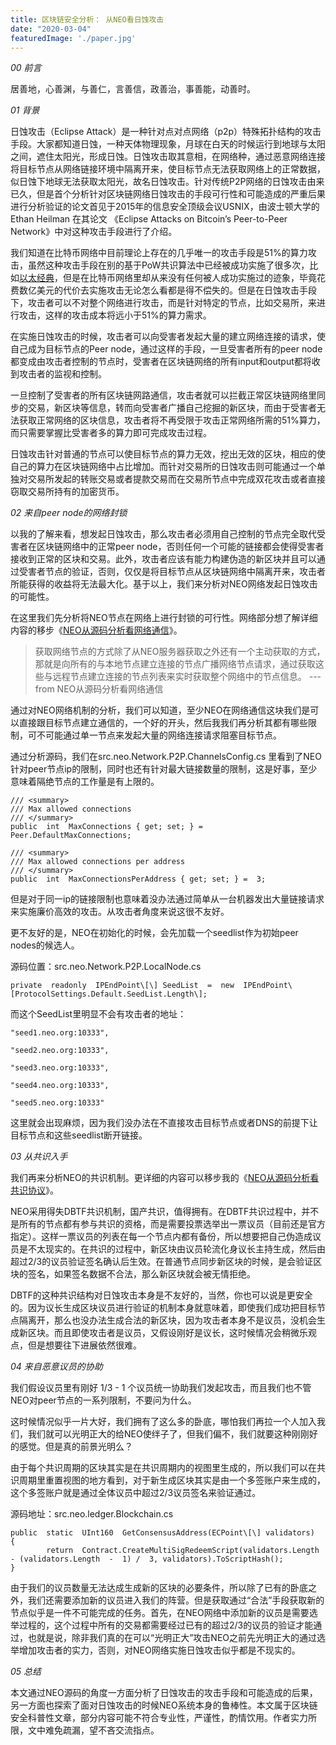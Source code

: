 ```yaml
---
title: 区块链安全分析： 从NEO看日蚀攻击
date: "2020-03-04"
featuredImage: './paper.jpg'
---
```


*00 前言*

居善地，心善渊，与善仁，言善信，政善治，事善能，动善时。

*01 背景*

日蚀攻击（Eclipse Attack）是一种针对点对点网络（p2p）特殊拓扑结构的攻击手段。大家都知道日蚀，一种天体物理现象，月球在白天的时候运行到地球与太阳之间，遮住太阳光，形成日蚀。日蚀攻击取其意相，在网络种，通过恶意网络连接将目标节点从网络链接环境中隔离开来，使目标节点无法获取网络上的正常数据，似日蚀下地球无法获取太阳光，故名日蚀攻击。针对传统P2P网络的日蚀攻击由来已久，但是首个分析针对区块链网络日蚀攻击的手段可行性和可能造成的严重后果进行分析验证的论文首见于2015年的信息安全顶级会议USNIX，由波士顿大学的 Ethan Heilman 在其论文 《Eclipse Attacks on Bitcoin’s Peer-to-Peer Network》中对这种攻击手段进行了介绍。

我们知道在比特币网络中目前理论上存在的几乎唯一的攻击手段是51%的算力攻击，虽然这种攻击手段在别的基于PoW共识算法中已经被成功实施了很多次，比如[以太经典](https://bravenewcoin.com/insights/etc-51-attack-what-happened-and-how-it-was-stopped)，但是在比特币网络里却从来没有任何被人成功实施过的迹象，毕竟花费数亿美元的代价去实施攻击无论怎么看都是得不偿失的。但是在日蚀攻击手段下，攻击者可以不对整个网络进行攻击，而是针对特定的节点，比如交易所，来进行攻击，这样的攻击成本将远小于51%的算力需求。

在实施日蚀攻击的时候，攻击者可以向受害者发起大量的建立网络连接的请求，使自己成为目标节点的Peer node，通过这样的手段，一旦受害者所有的peer node都变成由攻击者控制的节点时，受害者在区块链网络的所有input和output都将收到攻击者的监视和控制。

一旦控制了受害者的所有区块链网路通信，攻击者就可以拦截正常区块链网络里同步的交易，新区块等信息，转而向受害者广播自己挖掘的新区块，而由于受害者无法获取正常网络的区块信息，攻击者将不再受限于攻击正常网络所需的51%算力，而只需要掌握比受害者多的算力即可完成攻击过程。

日蚀攻击针对普通的节点可以使目标节点的算力无效，挖出无效的区块，相应的使自己的算力在区块链网络中占比增加。而针对交易所的日蚀攻击则可能通过一个单独对交易所发起的转账交易或者提款交易而在交易所节点中完成双花攻击或者直接窃取交易所持有的加密货币。

*02 来自peer node的网络封锁*

以我的了解来看，想发起日蚀攻击，那么攻击者必须用自己控制的节点完全取代受害者在区块链网络中的正常peer node，否则任何一个可能的链接都会使得受害者接收到正常的区块和交易。此外，攻击者应该有能力构建伪造的新区块并且可以通过受害者节点的验证，否则，仅仅是将目标节点从区块链网络中隔离开来，攻击者所能获得的收益将无法最大化。基于以上，我们来分析对NEO网络发起日蚀攻击的可能性。

在这里我们先分析将NEO节点在网络上进行封锁的可行性。网络部分想了解详细内容的移步《[NEO从源码分析看网络通信](https://my.oschina.net/u/2276921/blog/1622015)》。

> 获取网络节点的方式除了从NEO服务器获取之外还有一个主动获取的方式，那就是向所有的与本地节点建立连接的节点广播网络节点请求，通过获取这些与远程节点建立连接的节点列表来实时获取整个网络中的节点信息。 --- from NEO从源码分析看网络通信

通过对NEO网络机制的分析，我们可以知道，至少NEO在网络通信这块我们是可以直接跟目标节点建立通信的，一个好的开头，然后我我们再分析其都有哪些限制，可不可能通过单一节点来发起大量的网络连接请求阻塞目标节点。

通过分析源码，我们在src.neo.Network.P2P.ChannelsConfig.cs 里看到了NEO针对peer节点ip的限制，同时也还有针对最大链接数量的限制，这是好事，至少意味着隔绝节点的工作量是有上限的。

```
/// <summary>
/// Max allowed connections
/// </summary>
public  int  MaxConnections { get; set; } =  Peer.DefaultMaxConnections;

/// <summary>
/// Max allowed connections per address
/// </summary>
public  int  MaxConnectionsPerAddress { get; set; } =  3;
```

但是对于同一ip的链接限制也意味着没办法通过简单从一台机器发出大量链接请求来实施廉价高效的攻击。从攻击者角度来说这很不友好。

更不友好的是，NEO在初始化的时候，会先加载一个seedlist作为初始peer nodes的候选人。

源码位置：src.neo.Network.P2P.LocalNode.cs

```
private  readonly  IPEndPoint\[\] SeedList  =  new  IPEndPoint\[ProtocolSettings.Default.SeedList.Length\];
```

而这个SeedList里明显不会有攻击者的地址：

```
"seed1.neo.org:10333",

"seed2.neo.org:10333",

"seed3.neo.org:10333",

"seed4.neo.org:10333",

"seed5.neo.org:10333"
```

这里就会出现麻烦，因为我们没办法在不直接攻击目标节点或者DNS的前提下让目标节点和这些seedlist断开链接。


*03 从共识入手*

我们再来分析NEO的共识机制。更详细的内容可以移步我的《[NEO从源码分析看共识协议](https://my.oschina.net/u/2276921/blog/1621870)》。

NEO采用得失DBTF共识机制，国产共识，值得拥有。在DBTF共识过程中，并不是所有的节点都有参与共识的资格，而是需要投票选举出一票议员（目前还是官方指定）。这样一票议员的列表在每一个节点内都有备份，所以想要把自己伪造成议员是不太现实的。在共识的过程中，新区块由议员轮流化身议长主持生成，然后由超过2/3的议员验证签名确认后生效。在普通节点同步新区块的时候，是会验证区块的签名，如果签名数据不合法，那么新区块就会被无情拒绝。

DBTF的这种共识结构对日蚀攻击本身是不友好的，当然，你也可以说是更安全的。因为议长生成区块议员进行验证的机制本身就意味着，即使我们成功把目标节点隔离开，那么也没办法生成合法的新区块，因为攻击者本身不是议员，没机会生成新区块。而且即使攻击者是议员，又假设刚好是议长，这时候情况会稍微乐观点，但是想要往下进展依然很难。

*04 来自恶意议员的协助*

我们假设议员里有刚好 1/3 - 1 个议员统一协助我们发起攻击，而且我们也不管NEO对peer节点的一系列限制，不要问为什么。

这时候情况似乎一片大好，我们拥有了这么多的卧底，哪怕我们再拉一个人加入我们，我们就可以光明正大的给NEO使绊子了，但我们偏不，我们就要这种刚刚好的感觉。但是真的前景光明么？

由于每个共识周期的区块其实是在共识周期内的视图里生成的，所以我们可以在共识周期里重置视图的地方看到，对于新生成区块其实是由一个多签账户来生成的，这个多签账户就是通过全体议员中超过2/3议员签名来验证通过。

源码地址：src.neo.ledger.Blockchain.cs

```
public  static  UInt160  GetConsensusAddress(ECPoint\[\] validators)
{
		return  Contract.CreateMultiSigRedeemScript(validators.Length  - (validators.Length  -  1) /  3, validators).ToScriptHash();
}
```

由于我们的议员数量无法达成生成新的区块的必要条件，所以除了已有的卧底之外，我们还需要添加新的议员进入我们的阵营。但是获取通过“合法”手段获取新的节点似乎是一件不可能完成的任务。首先，在NEO网络中添加新的议员是需要选举过程的，这个过程中所有的交易都需要经过已有的超过2/3的议员的验证才能通过，也就是说，除非我们真的在可以“光明正大”攻击NEO之前先光明正大的通过选举增加攻击者的实力，否则，对NEO网络实施日蚀攻击似乎都是不现实的。

*05 总结*

本文通过NEO源码的角度一方面分析了日蚀攻击的攻击手段和可能造成的后果，另一方面也探索了面对日蚀攻击的时候NEO系统本身的鲁棒性。本文属于区块链安全科普性文章，部分内容可能不符合专业性，严谨性，酌情饮用。作者实力所限，文中难免疏漏，望不吝交流指点。


